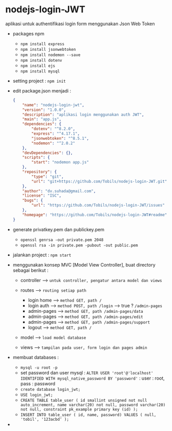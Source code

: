 # nodejs-login-JWT
aplikasi untuk authentifikasi login form menggunakan Json Web Token

- packages npm
   - `npm install express`
   - `npm install jsonwebtoken`
   - `npm install nodemon --save`
   - `npm install dotenv`
   - `npm install ejs`
   - `npm install mysql`
- setting project : `npm init`

- edit package.json menjadi :
    ```json
    {
        "name": "nodejs-login-jwt",
        "version": "1.0.0",
        "description": "aplikasi login menggunakan auth JWT",
        "main": "app.js",
        "dependencies": {
            "dotenv": "^8.2.0",
            "express": "^4.17.1",
            "jsonwebtoken": "^8.5.1",
            "nodemon": "^2.0.2"
        },
        "devDependencies": {},
        "scripts": {
            "start": "nodemon app.js"
        },
        "repository": {
            "type": "git",
            "url": "git+https://github.com/Tobils/nodejs-login-JWT.git"
        },
        "author": "dv.suhada@gmail.com",
        "license": "ISC",
        "bugs": {
            "url": "https://github.com/Tobils/nodejs-login-JWT/issues"
        },
        "homepage": "https://github.com/Tobils/nodejs-login-JWT#readme"
    }
    ```
- generate privatkey.pem dan publickey.pem
    - `openssl genrsa -out private.pem 2048`
    - `openssl rsa -in private.pem -pubout -out public.pem`

- jalankan project : `npm start`

- menggunakan konsep MVC [Model View Controller], buat directory sebagai berikut :
    - controller --> `untuk controller, pengatur antara model dan views`
    - routes --> `routing setiap path`
        - login home --> `method GET, path /` 
        - login auth --> `method POST, path /login` --> true ? `/admin-pages`
        - admin-pages --> `method GET, path /admin-pages/data`
        - admin-pages --> `method GET, path /admin-pages/edit`
        - admin-pages --> `method GET, path /admin-pages/support`
        - logout --> `method GET, path /`

    - model --> `load model database`
    - views --> `tampilan pada user, form login dan pages admin`

- membuat databases :
    - `mysql -u root -p`
    - set password dan user mysql : `ALTER USER 'root'@'localhost' IDENTIFIED WITH mysql_native_password BY 'password'` : user : root, pass : password
    - `create database login_jwt;`
    - `USE login_jwt;`
    - `CREATE TABLE table_user ( id smallint unsigned not null auto_increment, name varchar(20) not null, password varchar(20) not null, constraint pk_example primary key (id) );`
    - `INSERT INTO table_user ( id, name, password) VALUES ( null, 'tobil', '123acbd' );`
- 